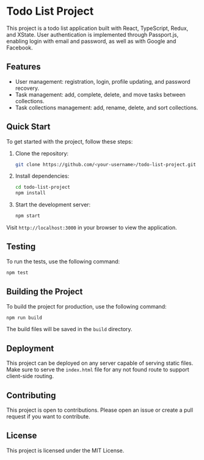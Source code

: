 # Todo List Project

This project is a todo list application built with React, TypeScript, Redux, and XState. User authentication is implemented through Passport.js, enabling login with email and password, as well as with Google and Facebook.

## Features

- User management: registration, login, profile updating, and password recovery.
- Task management: add, complete, delete, and move tasks between collections.
- Task collections management: add, rename, delete, and sort collections.

## Quick Start

To get started with the project, follow these steps:

1. Clone the repository:

   ```bash
   git clone https://github.com/<your-username>/todo-list-project.git
   ```

2. Install dependencies:

   ```bash
   cd todo-list-project
   npm install
   ```

3. Start the development server:

   ```bash
   npm start
   ```

Visit `http://localhost:3000` in your browser to view the application.

## Testing

To run the tests, use the following command:

```bash
npm test
```

## Building the Project

To build the project for production, use the following command:

```bash
npm run build
```

The build files will be saved in the `build` directory.

## Deployment

This project can be deployed on any server capable of serving static files. Make sure to serve the `index.html` file for any not found route to support client-side routing.

## Contributing

This project is open to contributions. Please open an issue or create a pull request if you want to contribute.

## License

This project is licensed under the MIT License.
